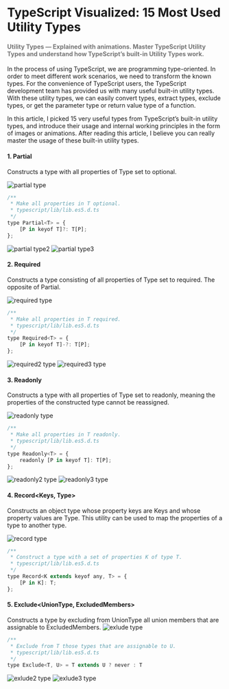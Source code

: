 # TypeScript Visualized: 15 Most Used Utility Types
#### <span style="color:rgb(117, 117, 117)">Utility Types — Explained with animations. Master TypeScript Utility Types and understand how TypeScript’s built-in Utility Types work.</span>

In the process of using TypeScript, we are programming type-oriented. In order to meet different work scenarios, we need to transform the known types. For the convenience of TypeScript users, the TypeScript development team has provided us with many useful built-in utility types. With these utility types, we can easily convert types, extract types, exclude types, or get the parameter type or return value type of a function.

In this article, I picked 15 very useful types from TypeScript’s built-in utility types, and introduce their usage and internal working principles in the form of images or animations. After reading this article, I believe you can really master the usage of these built-in utility types.

#### 1. Partial<Type>

Constructs a type with all properties of Type set to optional.

![partial type](/images/img_utility_type/partial-utility-type.webp)

```javascript
/**
 * Make all properties in T optional. 
 * typescript/lib/lib.es5.d.ts
 */
type Partial<T> = {
    [P in keyof T]?: T[P];
};
```
![partial type2](/images/img_utility_type/partial2-utility-type.gif)
![partial type3](/images/img_utility_type/partial3-utility-type.webp)
#### 2. Required<Type>

Constructs a type consisting of all properties of Type set to required. The opposite of Partial.

![required type](/images/img_utility_type/required-utility-type.webp)

```javascript
/**
 * Make all properties in T required.
 * typescript/lib/lib.es5.d.ts
 */
type Required<T> = {
    [P in keyof T]-?: T[P];
};
```
![required2 type](/images/img_utility_type/required2-utility-type.gif)
![required3 type](/images/img_utility_type/required3-utility-type.webp)

#### 3. Readonly<Type>

Constructs a type with all properties of Type set to readonly, meaning the properties of the constructed type cannot be reassigned.

![readonly type](/images/img_utility_type/readonly-utility-type.webp)

```javascript
/**
 * Make all properties in T readonly.
 * typescript/lib/lib.es5.d.ts
 */
type Readonly<T> = {
    readonly [P in keyof T]: T[P];
};
```
![readonly2 type](/images/img_utility_type/readonly2-utility-type.gif)
![readonly3 type](/images/img_utility_type/readonly3-utility-type.webp)

#### 4. Record<Keys, Type>

Constructs an object type whose property keys are Keys and whose property values are Type. This utility can be used to map the properties of a type to another type.

![record type](/images/img_utility_type/record-utility-type.webp)


```javascript
/**
 * Construct a type with a set of properties K of type T.
 * typescript/lib/lib.es5.d.ts
 */
type Record<K extends keyof any, T> = {
    [P in K]: T;
};
```

#### 5. Exclude<UnionType, ExcludedMembers>

Constructs a type by excluding from UnionType all union members that are assignable to ExcludedMembers.
![exlude type](/images/img_utility_type/exlude-utility-type.webp)

```javascript
/**
 * Exclude from T those types that are assignable to U.
 * typescript/lib/lib.es5.d.ts
 */
type Exclude<T, U> = T extends U ? never : T
```

![exlude2 type](/images/img_utility_type/exlude2-utility-type.gif)
![exlude3 type](/images/img_utility_type/exlude3-utility-type.webp)